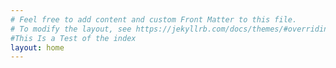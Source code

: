 ```yaml
---
# Feel free to add content and custom Front Matter to this file.
# To modify the layout, see https://jekyllrb.com/docs/themes/#overriding-theme-defaults
#This Is a Test of the index
layout: home
---
```

